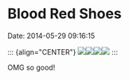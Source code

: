 Blood Red Shoes
===============

Date: 2014-05-29 09:16:15

::: {align="CENTER"}
[![](http://www.jwz.org/images/photo-954-thumb.jpg)](http://www.jwz.org/images/photo-954.jpg)[![](http://www.jwz.org/images/photo-955-thumb.jpg)](http://www.jwz.org/images/photo-955.jpg)[![](http://www.jwz.org/images/photo-956-thumb.jpg)](http://www.jwz.org/images/photo-956.jpg)[![](http://www.jwz.org/images/photo-957-thumb.jpg)](http://www.jwz.org/images/photo-957.jpg)
:::

OMG so good!
